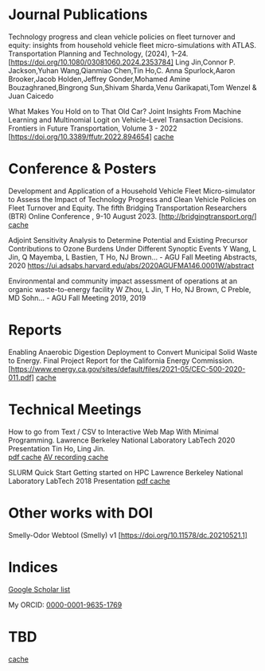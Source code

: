 # Journal Publications


Technology progress and clean vehicle policies on fleet turnover and equity: insights from household vehicle fleet micro-simulations with ATLAS.
Transportation Planning and Technology, (2024), 1–24. 
[https://doi.org/10.1080/03081060.2024.2353784]
Ling Jin,Connor P. Jackson,Yuhan Wang,Qianmiao Chen,Tin Ho,C. Anna Spurlock,Aaron Brooker,Jacob Holden,Jeffrey Gonder,Mohamed Amine Bouzaghraned,Bingrong Sun,Shivam Sharda,Venu Garikapati,Tom Wenzel & Juan Caicedo


What Makes You Hold on to That Old Car? Joint Insights From Machine Learning and Multinomial Logit on Vehicle-Level Transaction Decisions. Frontiers in Future Transportation, Volume 3 - 2022
[https://doi.org/10.3389/ffutr.2022.894654] 
[cache](rm-copyright-concern-https://tin6150.github.io/publication/doc/2022_Frontiers_ML_Vehicle_Transaction.pdf)


# Conference & Posters

Development and Application of a Household Vehicle Fleet Micro-simulator to Assess the Impact of Technology Progress and Clean Vehicle Policies on Fleet Turnover and Equity. The fifth Bridging Transportation Researchers (BTR) Online Conference , 9-10 August 2023.
[http://bridgingtransport.org/] 
[cache](https://tin6150.github.io/publication/doc/2023_BTR_CV_Sim.pdf)


Adjoint Sensitivity Analysis to Determine Potential and Existing Precursor Contributions to Ozone Burdens Under Different Synoptic Events
Y Wang, L Jin, Q Mayemba, L Bastien, T Ho, NJ Brown… - AGU Fall Meeting Abstracts, 2020
https://ui.adsabs.harvard.edu/abs/2020AGUFMA146.0001W/abstract

Environmental and community impact assessment of operations at an organic waste-to-energy facility
W Zhou, L Jin, T Ho, NJ Brown, C Preble, MD Sohn… - AGU Fall Meeting 2019, 2019



# Reports

Enabling Anaerobic Digestion Deployment to Convert Municipal Solid Waste to Energy. Final Project Report for the California Energy Commission.
[https://www.energy.ca.gov/sites/default/files/2021-05/CEC-500-2020-011.pdf]
[cache](https://tin6150.github.io/publication/doc/2020.CEC-500-2020-011.pdf)


# Technical Meetings

How to go from Text / CSV to Interactive Web Map With Minimal Programming.
Lawrence Berkeley National Laboratory LabTech 2020 Presentation
Tin Ho, Ling Jin.  
[pdf cache](https://tin6150.github.io/publication/doc/From_CSV_to_Web_GIS-LabTech2020.pdf)
[AV recording cache](https://drive.google.com/file/d/1Z0uFfArhvFeoOnSl2jiSXr5M3nOXf6YY/view)


SLURM Quick Start
Getting started on HPC
Lawrence Berkeley National Laboratory LabTech 2018 Presentation
[pdf cache](https://tin6150.github.io/publication/doc/SLURM_QuickStart_LBNL.pdf)



# Other works with DOI

Smelly-Odor Webtool (Smelly) v1
[https://doi.org/10.11578/dc.20210521.1]

# Indices

[Google Scholar list](https://scholar.google.com/citations?hl=en&user=WyNqz4IAAAAJ)

My ORCID: 
[0000-0001-9635-1769](https://orcid.org/0000-0001-9635-1769)


# TBD
[cache](rm-copyright-concern)
